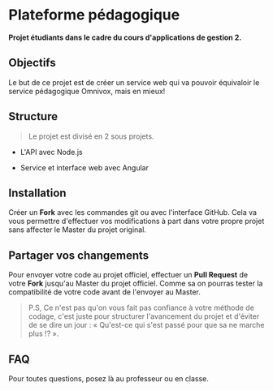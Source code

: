 # Plateforme pédagogique
**Projet étudiants dans le cadre du cours d'applications de gestion 2.**

## Objectifs
Le but de ce projet est de créer un service web qui va pouvoir équivaloir le service pédagogique Omnivox, mais en mieux!

## Structure
>Le projet est divisé en 2 sous projets.

* L'API avec Node.js

* Service et interface web avec Angular

## Installation
Créer un **Fork** avec les commandes git ou avec l'interface GitHub.
Cela va vous permettre d'effectuer vos modifications à part dans votre propre projet sans affecter le Master du projet original.

## Partager vos changements
Pour envoyer votre code au projet officiel, effectuer un **Pull Request** de votre **Fork** jusqu'au Master du projet officiel.
Comme sa on pourras tester la compatibilité de votre code avant de l'envoyer au Master.

>P.S, Ce n'est pas qu'on vous fait pas confiance à votre méthode de codage, c'est juste pour structurer l'avancement du projet et d'éviter de se dire un jour : « Qu'est-ce qui s'est passé pour que sa ne marche plus !? ».

## FAQ
Pour toutes questions, posez là au professeur ou en classe.
